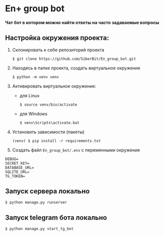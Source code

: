 # En+ group bot
#### Чат бот в котором можно найти ответы на часто задаваемые вопросы

## Настройка окружения проекта:
1. Склонировать к себе репозиторий проекта
    ```linux
    $ git clone https://github.com/SiberBit/En_group_bot.git  
    ```
2. Находясь в папке проекта, создать виртуальное окружение
    ```linux
    $ python -m venv venv  
    ```
3. Активировать виртуальное окружение:
    - для Linux
        ```linux
        $ source venv/bin/activate  
        ```
      
    - для Windows
        ```windows
        $ venv\Scripts\activate.bat 
        ```
4. Установить зависимости (пакеты)
    ```linux
    (venv) $ pip install -r requirements.txt
    ```
5. Создать файл ```En_group_bot/.env``` с переменными окружения
```.env
DEBUG=
SECRET_KEY=
DATABASE_URL=
SQLITE_URL=
TG_TOKEN=
```

## Запуск сервера локально
```linux
$ python manage.py runserver
```

## Запуск telegram бота локально
```linux
$ python manage.py start_tg_bot
```